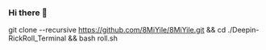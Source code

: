 ### Hi there 👋

<!--
**8MiYile/8MiYile** is a ✨ _special_ ✨ repository because its `README.md` (this file) appears on your GitHub profile.

Here are some ideas to get you started:

- 🔭 I’m currently working on ...
- 🌱 I’m currently learning ...
- 👯 I’m looking to collaborate on ...
- 🤔 I’m looking for help with ...
- 💬 Ask me about ...
- 📫 How to reach me: ...
- 😄 Pronouns: ...
- ⚡ Fun fact: ...
-->
 
git clone --recursive https://github.com/8MiYile/8MiYile.git && cd ./Deepin-RickRoll_Terminal && bash roll.sh

